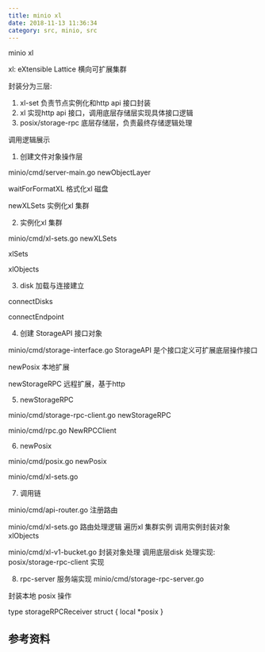 ```yaml
---
title: minio xl
date: 2018-11-13 11:36:34
category: src, minio, src
---
```


minio xl

xl: eXtensible Lattice 横向可扩展集群


封装分为三层:

1. xl-set 负责节点实例化和http api 接口封装
2. xl 实现http api 接口，调用底层存储层实现具体接口逻辑
3. posix/storage-rpc 底层存储层，负责最终存储逻辑处理

调用逻辑展示

1. 创建文件对象操作层

minio/cmd/server-main.go
newObjectLayer

waitForFormatXL 格式化xl 磁盘

newXLSets 实例化xl 集群


2. 实例化xl 集群

minio/cmd/xl-sets.go
newXLSets

xlSets

xlObjects

3. disk 加载与连接建立

connectDisks

connectEndpoint

4. 创建 StorageAPI 接口对象

minio/cmd/storage-interface.go
StorageAPI 是个接口定义可扩展底层操作接口

newPosix 本地扩展

newStorageRPC 远程扩展，基于http

5. newStorageRPC

minio/cmd/storage-rpc-client.go
newStorageRPC

minio/cmd/rpc.go
NewRPCClient

6. newPosix

minio/cmd/posix.go
newPosix


minio/cmd/xl-sets.go

7. 调用链

minio/cmd/api-router.go 注册路由

minio/cmd/xl-sets.go 路由处理逻辑
遍历xl 集群实例
调用实例封装对象 xlObjects

minio/cmd/xl-v1-bucket.go 封装对象处理
调用底层disk 处理实现: posix/storage-rpc-client 实现

8. rpc-server 服务端实现
minio/cmd/storage-rpc-server.go

封装本地 posix 操作

type storageRPCReceiver struct {
    local *posix
}



## 参考资料

